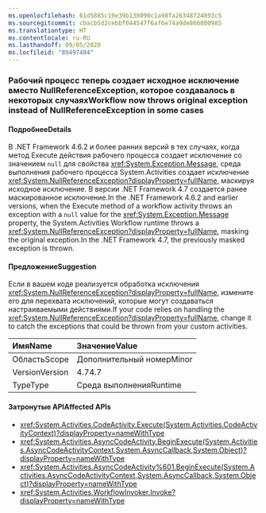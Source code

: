 ```yaml
---
ms.openlocfilehash: 61d5885c19e39b138090c1a98fa26348724893c5
ms.sourcegitcommit: cbacb5d2cebbf044547f6af6e74a9de866800985
ms.translationtype: HT
ms.contentlocale: ru-RU
ms.lasthandoff: 09/05/2020
ms.locfileid: "89497494"
---
```

### <a name="workflow-now-throws-original-exception-instead-of-nullreferenceexception-in-some-cases"></a><span data-ttu-id="a1e61-101">Рабочий процесс теперь создает исходное исключение вместо NullReferenceException, которое создавалось в некоторых случаях</span><span class="sxs-lookup"><span data-stu-id="a1e61-101">Workflow now throws original exception instead of NullReferenceException in some cases</span></span>

#### <a name="details"></a><span data-ttu-id="a1e61-102">Подробнее</span><span class="sxs-lookup"><span data-stu-id="a1e61-102">Details</span></span>

<span data-ttu-id="a1e61-103">В .NET Framework 4.6.2 и более ранних версий в тех случаях, когда метод Execute действия рабочего процесса создает исключение со значением <code>null</code> для свойства <xref:System.Exception.Message>, среда выполнения рабочего процесса System.Activities создает исключение <xref:System.NullReferenceException?displayProperty=fullName>, маскируя исходное исключение. В версии .NET Framework 4.7 создается ранее маскированное исключение.</span><span class="sxs-lookup"><span data-stu-id="a1e61-103">In the .NET Framework 4.6.2 and earlier versions, when the Execute method of a workflow activity throws an exception with a <code>null</code> value for the <xref:System.Exception.Message> property, the System.Activities Workflow runtime throws a <xref:System.NullReferenceException?displayProperty=fullName>, masking the original exception.In the .NET Framework 4.7, the previously masked exception is thrown.</span></span>

#### <a name="suggestion"></a><span data-ttu-id="a1e61-104">Предложение</span><span class="sxs-lookup"><span data-stu-id="a1e61-104">Suggestion</span></span>

<span data-ttu-id="a1e61-105">Если в вашем коде реализуется обработка исключения <xref:System.NullReferenceException?displayProperty=fullName>, измените его для перехвата исключений, которые могут создаваться настраиваемыми действиями.</span><span class="sxs-lookup"><span data-stu-id="a1e61-105">If your code relies on handling the <xref:System.NullReferenceException?displayProperty=fullName>, change it to catch the exceptions that could be thrown from your custom activities.</span></span>

| <span data-ttu-id="a1e61-106">Имя</span><span class="sxs-lookup"><span data-stu-id="a1e61-106">Name</span></span>    | <span data-ttu-id="a1e61-107">Значение</span><span class="sxs-lookup"><span data-stu-id="a1e61-107">Value</span></span>       |
|:--------|:------------|
| <span data-ttu-id="a1e61-108">Область</span><span class="sxs-lookup"><span data-stu-id="a1e61-108">Scope</span></span>   |<span data-ttu-id="a1e61-109">Дополнительный номер</span><span class="sxs-lookup"><span data-stu-id="a1e61-109">Minor</span></span>|
|<span data-ttu-id="a1e61-110">Version</span><span class="sxs-lookup"><span data-stu-id="a1e61-110">Version</span></span>|<span data-ttu-id="a1e61-111">4.7</span><span class="sxs-lookup"><span data-stu-id="a1e61-111">4.7</span></span>|
|<span data-ttu-id="a1e61-112">Type</span><span class="sxs-lookup"><span data-stu-id="a1e61-112">Type</span></span>|<span data-ttu-id="a1e61-113">Среда выполнения</span><span class="sxs-lookup"><span data-stu-id="a1e61-113">Runtime</span></span>|

#### <a name="affected-apis"></a><span data-ttu-id="a1e61-114">Затронутые API</span><span class="sxs-lookup"><span data-stu-id="a1e61-114">Affected APIs</span></span>

- <xref:System.Activities.CodeActivity.Execute(System.Activities.CodeActivityContext)?displayProperty=nameWithType>
- <xref:System.Activities.AsyncCodeActivity.BeginExecute(System.Activities.AsyncCodeActivityContext,System.AsyncCallback,System.Object)?displayProperty=nameWithType>
- <xref:System.Activities.AsyncCodeActivity%601.BeginExecute(System.Activities.AsyncCodeActivityContext,System.AsyncCallback,System.Object)?displayProperty=nameWithType>
- <xref:System.Activities.WorkflowInvoker.Invoke?displayProperty=nameWithType>

<!--

#### Affected APIs

- `M:System.Activities.CodeActivity.Execute(System.Activities.CodeActivityContext)`
- `M:System.Activities.AsyncCodeActivity.BeginExecute(System.Activities.AsyncCodeActivityContext,System.AsyncCallback,System.Object)`
- ``M:System.Activities.AsyncCodeActivity`1.BeginExecute(System.Activities.AsyncCodeActivityContext,System.AsyncCallback,System.Object)``
- `M:System.Activities.WorkflowInvoker.Invoke`

-->
